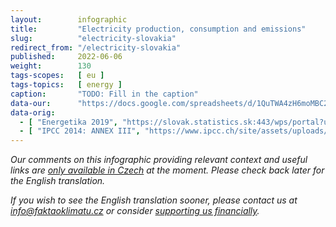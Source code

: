 ```yaml
---
layout:        infographic
title:         "Electricity production, consumption and emissions"
slug:          "electricity-slovakia"
redirect_from: "/electricity-slovakia"
published:     2022-06-06
weight:        130
tags-scopes:   [ eu ]
tags-topics:   [ energy ]
caption:       "TODO: Fill in the caption"
data-our:      "https://docs.google.com/spreadsheets/d/1QuTWA4zH6moMBC29JyPXXc3Fi0PXeyCw5nwJR9opAvE/edit?usp=sharing"
data-orig:
  - [ "Energetika 2019", "https://slovak.statistics.sk:443/wps/portal?urile=wcm:path:/obsah-sk-pub/publikacie/vsetkypublikacie/92027e17-ae10-424c-87c4-e73038aeb9dc" ]
  - [ "IPCC 2014: ANNEX III", "https://www.ipcc.ch/site/assets/uploads/2018/02/ipcc_wg3_ar5_annex-iii.pdf" ]
---
```


_Our comments on this infographic providing relevant context and useful links are [only available in Czech](https://faktaoklimatu.cz/infografiky/elektrina-sr) at the moment. Please check back later for the English translation._

_If you wish to see the English translation sooner, please contact us at [info@faktaoklimatu.cz](mailto:info@faktaoklimatu.cz) or consider [supporting us financially](https://www.darujme.cz/projekt/1203742)._
